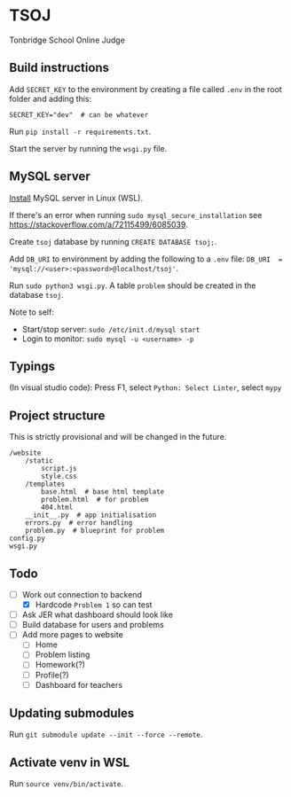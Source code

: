


# TSOJ

Tonbridge School Online Judge

## Build instructions

Add `SECRET_KEY` to the environment by creating a file called `.env` in the root folder and adding this:

    SECRET_KEY="dev"  # can be whatever
   
  Run `pip install -r requirements.txt`.

Start the server by running the `wsgi.py` file.

## MySQL server

[Install](https://learn.microsoft.com/en-us/windows/wsl/tutorials/wsl-database#install-mysql) MySQL server in Linux (WSL).

If there's an error when running `sudo mysql_secure_installation` see https://stackoverflow.com/a/72115499/6085039.

Create `tsoj` database by running `CREATE DATABASE tsoj;`.

Add `DB_URI` to environment by adding the following to a `.env` file:
`DB_URI  =  'mysql://<user>:<password>@localhost/tsoj'`.

Run `sudo python3 wsgi.py`. A table `problem` should be created in the database `tsoj`.

Note to self:

 - Start/stop server: `sudo /etc/init.d/mysql start`
 - Login to monitor: `sudo mysql -u <username> -p`

## Typings

(In visual studio code): Press F1, select `Python: Select Linter`, select `mypy`

## Project structure
This is strictly provisional and will be changed in the future.
```
/website
	/static
		script.js
		style.css
	/templates
		base.html  # base html template
		problem.html  # for problem
		404.html
	__init__.py  # app initialisation
	errors.py  # error handling
	problem.py  # blueprint for problem
config.py
wsgi.py
```
## Todo

 - [ ] Work out connection to backend
	 - [x] Hardcode `Problem 1` so can test
 - [ ] Ask JER what dashboard should look like
 - [ ] Build database for users and problems
 - [ ] Add more pages to website
	 - [ ] Home
	 - [ ] Problem listing
	 - [ ] Homework(?)
	 - [ ] Profile(?)
	 - [ ] Dashboard for teachers

## Updating submodules
Run `git submodule update --init --force --remote`.

## Activate venv in WSL
Run `source venv/bin/activate`.

